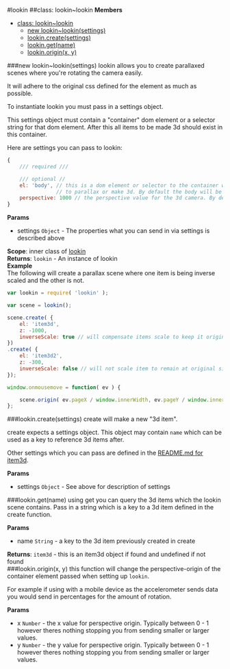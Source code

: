 <a name="module_lookin"></a>
#lookin
<a name="module_lookin..lookin"></a>
##class: lookin~lookin
**Members**

* [class: lookin~lookin](#module_lookin..lookin)
  * [new lookin~lookin(settings)](#new_module_lookin..lookin)
  * [lookin.create(settings)](#module_lookin..lookin#create)
  * [lookin.get(name)](#module_lookin..lookin#get)
  * [lookin.origin(x, y)](#module_lookin..lookin#origin)

<a name="new_module_lookin..lookin"></a>
###new lookin~lookin(settings)
lookin allows you to create parallaxed scenes where you're rotating the camera easily.

It will adhere to the original css defined for the element as much as possible.

To instantiate lookin you must pass in a settings object.

This settings object must contain a "container" dom element or a selector string for that dom
element. After this all items to be made 3d should exist in this container.

Here are settings you can pass to lookin:
```javascript
{
	/// required ///

	/// optional //
	el: 'body', // this is a dom element or selector to the container which will contain items
				// to parallax or make 3d. By default the body will be used if nothing is passed
	perspective: 1000 // the perspective value for the 3d camera. By default this is 1000
}
```

**Params**

- settings `Object` - The properties what you can send in via settings is described above  

**Scope**: inner class of [lookin](#module_lookin)  
**Returns**: `lookin` - An instance of lookin  
**Example**  
The following will create a parallax scene where one item is being inverse scaled and the
other is not.

```javascript
var lookin = require( 'lookin' );

var scene = lookin();

scene.create( {
	el: 'item3d',
	z: -1000,
	inverseScale: true // will compensate items scale to keep it original scale
})
.create( {
	el: 'item3d2',
	z: -300,
	inverseScale: false // will not scale item to remain at original size
});

window.onmousemove = function( ev ) {

	scene.origin( ev.pageX / window.innerWidth, ev.pageY / window.innerHeight );
};
```

<a name="module_lookin..lookin#create"></a>
###lookin.create(settings)
create will make a new "3d item". 

create expects a settings object. This object may contain
`name` which can be used as a key to reference 3d items after.

Other settings which you can pass are defined in the
[README.md for item3d](./lib/item3d/README.md).

**Params**

- settings `Object` - See above for description of settings  

<a name="module_lookin..lookin#get"></a>
###lookin.get(name)
using get you can query the 3d items which the lookin scene
	contains. Pass in a string which is a key to a 3d item defined
	in the create function.

**Params**

- name `String` - a key to the 3d item previously created in create  

**Returns**: `item3d` - this is an item3d object if found and undefined if not found  
<a name="module_lookin..lookin#origin"></a>
###lookin.origin(x, y)
this function will change the perspective-origin of the container element passed
when setting up `lookin`.

For example if using with a mobile device as the accelerometer sends data you would
send in percentages for the amount of rotation.

**Params**

- x `Number` - the x value for perspective origin. Typically between 0 - 1 however theres
                   nothing stopping you from sending smaller or larger values.  
- y `Number` - the y value for perspective origin. Typically between 0 - 1 however theres
                   nothing stopping you from sending smaller or larger values.  

